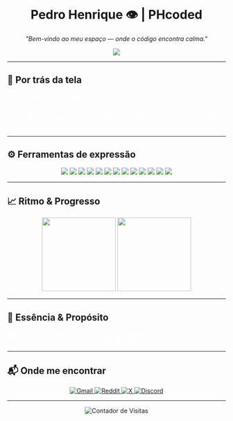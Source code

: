 <h1 align="center">Pedro Henrique 👁️ | PHcoded</h1>

<p align="center"><i>"Bem-vindo ao meu espaço — onde o código encontra calma."</i></p>

<!-- Animação com frases e easter egg no final -->
<p align="center">
  <img src="https://readme-typing-svg.demolab.com?font=Fira+Code&size=20&pause=1000&color=FFFFFF&center=true&vCenter=true&width=700&lines=Arte+que+ganha+vida+em+linhas;L%C3%B3gica+e+alma+em+harmonia;Preto%2C+branco+e+inten%C3%A7%C3%A3o;Sil%C3%AAncio+que+cria;Fluxo%2C+foco+e+simplicidade;coded+by+PH" />
</p>

---

## 🎨 Por trás da tela

<p align="center" style="color: white; max-width: 600px;">
  Me chamo Pedro Henrique, e neste espaço combino arte, lógica e propósito.  
  Estou há mais de 1 ano estudando desenvolvimento full stack, com foco em criar experiências limpas e funcionais.  
  Gosto de pensar que cada projeto é uma conversa silenciosa entre o que eu sou e o que quero entregar.  
  Menos ruído, mais intenção — e sempre com equilíbrio.
</p>

---

## ⚙️ Ferramentas de expressão

<div align="center">
  <img src="https://img.shields.io/badge/HTML5-111111?style=for-the-badge&logo=html5&logoColor=white"/>
  <img src="https://img.shields.io/badge/CSS3-111111?style=for-the-badge&logo=css3&logoColor=white"/>
  <img src="https://img.shields.io/badge/JavaScript-111111?style=for-the-badge&logo=javascript&logoColor=white"/>
  <img src="https://img.shields.io/badge/Markdown-111111?style=for-the-badge&logo=markdown&logoColor=white"/>
  <img src="https://img.shields.io/badge/Node.js-111111?style=for-the-badge&logo=node.js&logoColor=white"/>
  <img src="https://img.shields.io/badge/Express.js-111111?style=for-the-badge&logo=express&logoColor=white"/>
  <img src="https://img.shields.io/badge/MongoDB-111111?style=for-the-badge&logo=mongodb&logoColor=white"/>
  <img src="https://img.shields.io/badge/JWT-111111?style=for-the-badge&logo=jsonwebtokens&logoColor=white"/>
  <img src="https://img.shields.io/badge/Git-111111?style=for-the-badge&logo=git&logoColor=white"/>
  <img src="https://img.shields.io/badge/GitHub-111111?style=for-the-badge&logo=github&logoColor=white"/>
  <img src="https://img.shields.io/badge/Vercel-111111?style=for-the-badge&logo=vercel&logoColor=white"/>
  <img src="https://img.shields.io/badge/Render-111111?style=for-the-badge&logo=render&logoColor=white"/>
  <img src="https://img.shields.io/badge/Netlify-111111?style=for-the-badge&logo=netlify&logoColor=white"/>
</div>

---

## 📈 Ritmo & Progresso

<div align="center">
  <img height="170" src="https://github-readme-stats.vercel.app/api?username=PHcoded&show_icons=true&theme=dark&hide_border=true&count_private=true&title_color=ffffff&text_color=cccccc&icon_color=ffffff&bg_color=000000" />
  <img height="170" src="https://github-readme-stats.vercel.app/api/top-langs/?username=PHcoded&layout=compact&theme=dark&hide_border=true&title_color=ffffff&text_color=cccccc&bg_color=000000" />
</div>

---

## 🪷 Essência & Propósito

<p align="center" style="color: white; max-width: 600px;">
  🧘‍♂️ No fim das contas, é sobre criar com propósito...  
  e, claro, com um toque de preto e branco.
</p>

---

## 📬 Onde me encontrar

<p align="center">
  <a href="mailto:contact.phdev@gmail.com" target="_blank" rel="noopener noreferrer">
    <img src="https://img.shields.io/badge/Gmail-111111?style=for-the-badge&logo=gmail&logoColor=white" alt="Gmail" />
  </a>
  <a href="https://reddit.com/u/Pithenry" target="_blank" rel="noopener noreferrer">
    <img src="https://img.shields.io/badge/Reddit-111111?style=for-the-badge&logo=reddit&logoColor=white" alt="Reddit" />
  </a>
  <a href="https://x.com/PHthe2000" target="_blank" rel="noopener noreferrer">
    <img src="https://img.shields.io/badge/X-111111?style=for-the-badge&logo=twitter&logoColor=white" alt="X" />
  </a>
  <a href="https://discord.gg/MXRr7HKS" target="_blank" rel="noopener noreferrer">
    <img src="https://img.shields.io/badge/Discord-111111?style=for-the-badge&logo=discord&logoColor=white" alt="Discord" />
  </a>
</p>

---

<!-- Contador de visitas -->
<p align="center">
  <img src="https://komarev.com/ghpvc/?username=PHcoded&style=flat-square&label=visitas&label_color=111111&color=FFFFFF" alt="Contador de Visitas"/>
</p>
